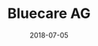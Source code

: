 ---
title:          "Bluecare AG"
date:           "2018-07-05"
draft:          false
robotsExclude:  true
---